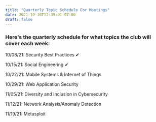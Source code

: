 ```yaml
---
title: "Quarterly Topic Schedule For Meetings"
date: 2021-10-16T12:39:01-07:00
draft: false
---
```

### Here's the quarterly schedule for what topics the club will cover each week:

10/08/21: Security Best Practices  ✔

10/15/21: Social Engineering  ✔

10/22/21: Mobile Systems & Internet of Things  

10/29/21: Web Application Security  

11/05/21: Diversity and Inclusion in Cybersecurity  

11/12/21: Network Analysis/Anomaly Detection  

11/19/21: Metasploit  
